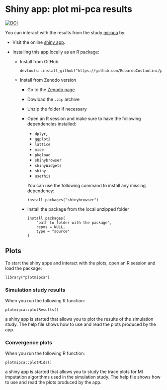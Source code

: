 # Shiny app: plot mi-pca results

[![DOI](https://zenodo.org/badge/DOI/10.5281/zenodo.7452124.svg)](https://doi.org/10.5281/zenodo.7452124)

You can interact with the results from the study [mi-pca](<https://github.com/EdoardoCostantini/mi-pca>) by:

- Visit the online [shiny app](https://edoardocostantini.shinyapps.io/plotmipca/).
- Installing this app locally as an R package:

    - Install from GitHub:
        ```
        devtools::install_github("https://github.com/EdoardoCostantini/plotmipca")
        ```
    - Install from Zenodo version
        - Go to the [Zenodo page](https://doi.org/10.5281/zenodo.7452124)
        - Dowload the `.zip` archive
        - Unzip the folder if necessary
        - Open an R session and make sure to have the following dependencies installed:
            - `dplyr`,
            - `ggplot2`
            - `lattice`
            - `mice`
            - `pkgload`
            - `shinybrowser`
            - `shinyWidgets`
            - `shiny`
            - `usethis`

            You can use the following command to install any missing dependency:
            ```
            install.packages("shinybrowser")
            ```

        - Install the package from the local unzipped folder
            ```
            install.packages(
                "path to folder with the package",
                repos = NULL,
                type = "source"
            )
            ```

## Plots

To start the shiny apps and interact with the plots, open an R session and load the package:

```
library("plotmipca")
```

### Simulation study results

When you run the following R function:

```
plotmipca::plotResults()
```

a shiny app is started that allows you to plot the results of the simulation study.
The help file shows how to use and read the plots produced by the app.

### Convergence plots

When you run the following R function:

```
plotmipca::plotMids()
```

a shiny app is started that allows you to study the trace plots for MI imputation algorithms used in the simulation study.
The help file shows how to use and read the plots produced by the app.
